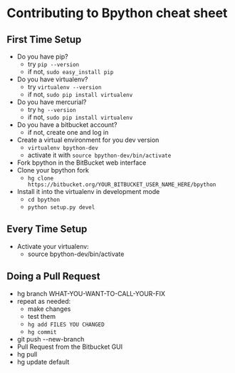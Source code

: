 Contributing to Bpython cheat sheet
===================================


First Time Setup
----------------

* Do you have pip?
  * try `pip --version`
  * if not, `sudo easy_install pip`
* Do you have virtualenv?
  * try `virtualenv --version`
  * if not, `sudo pip install virtualenv`
* Do you have mercurial?
  * try `hg --version`
  * if not, `sudo pip install virtualenv`
* Do you have a bitbucket account?
  * if not, create one and log in
* Create a virtual environment for you dev version
  * `virtualenv bpython-dev`
  * activate it with `source bpython-dev/bin/activate`
* Fork bpython in the BitBucket web interface
* Clone your bpython fork
  * `hg clone https://bitbucket.org/YOUR_BITBUCKET_USER_NAME_HERE/bpython`
* Install it into the virtualenv in development mode
  * `cd bpython`
  * `python setup.py devel`

Every Time Setup
----------------

* Activate your virtualenv:
  * source bpython-dev/bin/activate

Doing a Pull Request
--------------------

* hg branch WHAT-YOU-WANT-TO-CALL-YOUR-FIX
* repeat as needed:
  * make changes
  * test them
  * `hg add FILES YOU CHANGED`
  * `hg commit`
* git push --new-branch
* Pull Request from the Bitbucket GUI
* hg pull
* hg update default


